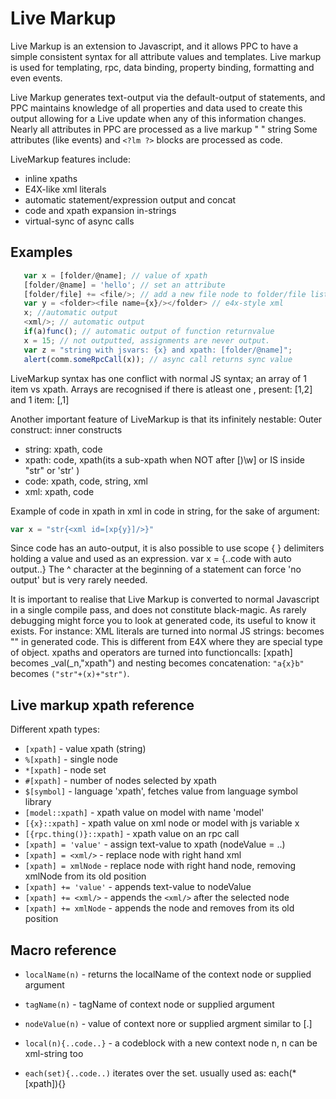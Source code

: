 # Live Markup

Live Markup is an extension to Javascript, and it allows PPC to have
a simple consistent syntax for all attribute values and templates.
Live markup is used for templating, rpc, data binding,
property binding, formatting and even events.

Live Markup generates text-output via the default-output of statements,
and PPC maintains knowledge of all properties and data used to create
this output allowing for a Live update when any of this information changes.
Nearly all attributes in PPC are processed as a live markup " " string
Some attributes (like events) and `<?lm ?>` blocks are processed as code.

LiveMarkup features include:

* inline xpaths
* E4X-like xml literals
* automatic statement/expression output and concat
* code and xpath expansion in-strings
* virtual-sync of async calls

## Examples

```javascript
   var x = [folder/@name]; // value of xpath
   [folder/@name] = 'hello'; // set an attribute
   [folder/file] += <file/>; // add a new file node to folder/file list
   var y = <folder><file name={x}/></folder> // e4x-style xml
   x; //automatic output
   <xml/>; // automatic output
   if(a)func(); // automatic output of function returnvalue
   x = 15; // not outputted, assignments are never output.
   var z = "string with jsvars: {x} and xpath: [folder/@name]";
   alert(comm.someRpcCall(x)); // async call returns sync value
```

LiveMarkup syntax has one conflict with normal JS syntax; an array of 1 item vs xpath.
Arrays are recognised if there is atleast one , present: [1,2] and 1 item: [,1]

Another important feature of LiveMarkup is that its infinitely nestable:
Outer construct: inner constructs
* string: xpath, code
* xpath: code, xpath(its a sub-xpath when NOT after [)\w] or IS inside "str" or 'str' )
* code: xpath, code, string, xml
* xml: xpath, code

Example of code in xpath in xml in code in string, for the sake of argument:

```javascript
var x = "str{<xml id=[xp{y}]/>}"
```

Since code has an auto-output, it is also possible to use scope { } delimiters holding a value
and used as an expression.
var x = {..code with auto output..}
The ^ character at the beginning of a statement can force 'no output' but is very rarely needed.

It is important to realise that Live Markup is converted to normal Javascript
in a single compile pass, and does not constitute black-magic.
As rarely debugging might force you to look at generated code, its useful to know it exists.
For instance:
XML literals are turned into normal JS strings: <xml/> becomes "<xml/>"
in generated code. This is different from E4X where they are special type of object.
xpaths and operators are turned into functioncalls: [xpath] becomes _val(_n,"xpath")
and nesting becomes concatenation: `"a{x}b"` becomes `("str"+(x)+"str")`.

## Live markup xpath reference

Different xpath types:

* `[xpath]` - value xpath (string)
* `%[xpath]` - single node
* `*[xpath]` - node set
* `#[xpath]` - number of nodes selected by xpath
* `$[symbol]` - language 'xpath', fetches value from language symbol library
* `[model::xpath]` - xpath value on model with name 'model'
* `[{x}::xpath]` - xpath value on xml node or model with js variable x
* `[{rpc.thing()}::xpath]` - xpath value on an rpc call
* `[xpath] = 'value'` - assign text-value to xpath (nodeValue = ..)
* `[xpath] = <xml/>` - replace node with right hand xml
* `[xpath] = xmlNode` - replace node with right hand node, removing xmlNode from its old position
* `[xpath] += 'value'` - appends text-value to nodeValue
* `[xpath] += <xml/>` - appends the `<xml/>` after the selected node
* `[xpath] += xmlNode` - appends the node and removes from its old position

## Macro reference

* `localName(n)` - returns the localName of the context node or supplied argument

* `tagName(n)` - tagName of context node or supplied argument

* `nodeValue(n)` - value of context nore or supplied argment similar to [.]

* `local(n){..code..}` - a codeblock with a new context node n, n can be xml-string too

* `each(set){..code..)` iterates over the set. usually used as: each(*[xpath]){}
